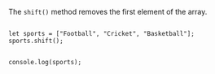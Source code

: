 The `shift()` method removes the first element of the array.

<Editor lang="javascript">
<code>
let sports = ["Football", "Cricket", "Basketball"];
sports.shift();

console.log(sports);
</code>
</Editor>